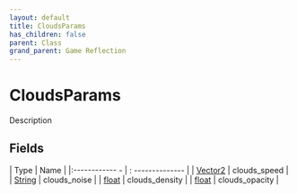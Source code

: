 ```yaml
---
layout: default
title: CloudsParams
has_children: false
parent: Class
grand_parent: Game Reflection
---
```

# CloudsParams
Description 

## Fields
| Type | Name |
|:------------ - | : -------------- |
| [Vector2](game-reflection/classes/vector2.md) | clouds_speed |
| [String](game-reflection/components/string.md) | clouds_noise |
| [float](game-reflection/components/float.md) | clouds_density |
| [float](game-reflection/components/float.md) | clouds_opacity |
